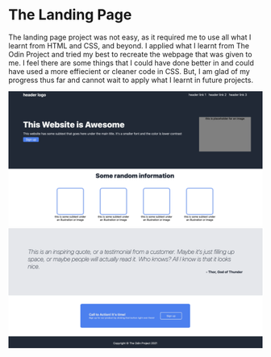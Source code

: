 # The Landing Page

The landing page project was not easy, as it required me to use all what I learnt from HTML and CSS, and beyond. I applied what I learnt from The Odin Project and tried my best to recreate the webpage that was given to me. I feel there are some things that I could have done better in and could have used a more effiecient or cleaner code in CSS. But, I am glad of my progress thus far and cannot wait to apply what I learnt in future projects.

![alt text](image.png)
![alt text](image-1.png)

